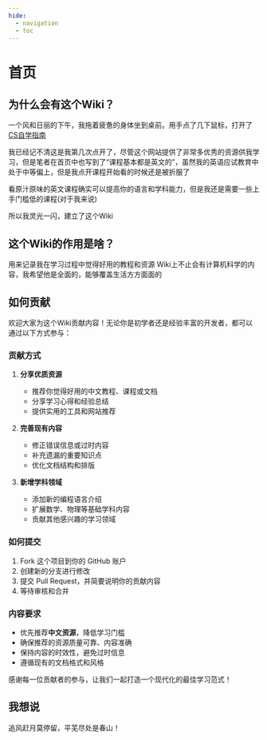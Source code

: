 ```yaml
---
hide:
  - navigation
  - toc
---
```

# 首页
## 为什么会有这个Wiki？
一个风和日丽的下午，我拖着疲惫的身体坐到桌前。用手点了几下鼠标，打开了[CS自学指南](https://csdiy.wiki/)

我已经记不清这是我第几次点开了，尽管这个网站提供了非常多优秀的资源供我学习，但是笔者在首页中也写到了“课程基本都是英文的”，虽然我的英语应试教育中处于中等偏上，但是我点开课程开始看的时候还是被折服了

看原汁原味的英文课程确实可以提高你的语言和学科能力，但是我还是需要一些上手门槛低的课程(对于我来说)

所以我灵光一闪，建立了这个Wiki

## 这个Wiki的作用是啥？
用来记录我在学习过程中觉得好用的教程和资源
Wiki上不止会有计算机科学的内容，我希望他是全面的，能够覆盖生活方方面面的
## 如何贡献

欢迎大家为这个Wiki贡献内容！无论你是初学者还是经验丰富的开发者，都可以通过以下方式参与：

### 贡献方式

1. **分享优质资源**
   - 推荐你觉得好用的中文教程、课程或文档
   - 分享学习心得和经验总结
   - 提供实用的工具和网站推荐

2. **完善现有内容**
   - 修正错误信息或过时内容
   - 补充遗漏的重要知识点
   - 优化文档结构和排版

3. **新增学科领域**
   - 添加新的编程语言介绍
   - 扩展数学、物理等基础学科内容
   - 贡献其他感兴趣的学习领域

### 如何提交

1. Fork 这个项目到你的 GitHub 账户
2. 创建新的分支进行修改
3. 提交 Pull Request，并简要说明你的贡献内容
4. 等待审核和合并

### 内容要求

- 优先推荐**中文资源**，降低学习门槛
- 确保推荐的资源质量可靠、内容准确
- 保持内容的时效性，避免过时信息
- 遵循现有的文档格式和风格

感谢每一位贡献者的参与，让我们一起打造一个现代化的最佳学习范式！

## 我想说
追风赶月莫停留，平芜尽处是春山！